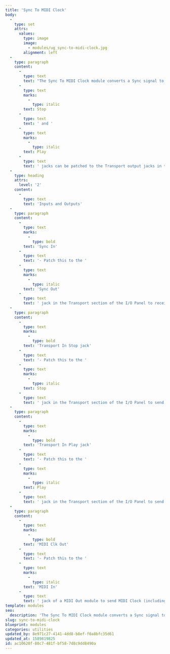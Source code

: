 ```yaml
---
title: 'Sync To MIDI Clock'
body:
  -
    type: set
    attrs:
      values:
        type: image
        image:
          - modules/ug_sync-to-midi-clock.jpg
        alignment: left
  -
    type: paragraph
    content:
      -
        type: text
        text: "The Sync To MIDI Clock module converts a Sync signal to MIDI Clock messages for syncing external MIDI devices such as drum machines, synths, and sequencers to your host DAW’s tempo when using Voltage Modular as a plug-in instrument. The Transport In section's\_"
      -
        type: text
        marks:
          -
            type: italic
        text: Stop
      -
        type: text
        text: ' and '
      -
        type: text
        marks:
          -
            type: italic
        text: Play
      -
        type: text
        text: ' jacks can be patched to the Transport output jacks in the I/O Panel to send MIDI Stop and MIDI Start messages to external devices each time your DAW is stopped and started.'
  -
    type: heading
    attrs:
      level: '2'
    content:
      -
        type: text
        text: 'Inputs and Outputs'
  -
    type: paragraph
    content:
      -
        type: text
        marks:
          -
            type: bold
        text: 'Sync In'
      -
        type: text
        text: '- Patch this to the '
      -
        type: text
        marks:
          -
            type: italic
        text: 'Sync Out'
      -
        type: text
        text: ' jack in the Transport section of the I/O Panel to receive a sync signal at the tempo of your host DAW.'
  -
    type: paragraph
    content:
      -
        type: text
        marks:
          -
            type: bold
        text: 'Transport In Stop jack'
      -
        type: text
        text: '- Patch this to the '
      -
        type: text
        marks:
          -
            type: italic
        text: Stop
      -
        type: text
        text: ' jack in the Transport section of the I/O Panel to send a MIDI Stop message to external devices each time the Stop button in your DAW is pressed.'
  -
    type: paragraph
    content:
      -
        type: text
        marks:
          -
            type: bold
        text: 'Transport In Play jack'
      -
        type: text
        text: '- Patch this to the '
      -
        type: text
        marks:
          -
            type: italic
        text: Play
      -
        type: text
        text: ' jack in the Transport section of the I/O Panel to send a MIDI Start message to external devices each time the Play button in your DAW is pressed.'
  -
    type: paragraph
    content:
      -
        type: text
        marks:
          -
            type: bold
        text: 'MIDI Clk Out'
      -
        type: text
        text: '- Patch this to the '
      -
        type: text
        marks:
          -
            type: italic
        text: 'MIDI In'
      -
        type: text
        text: ' jack of a MIDI Out module to send MIDI Clock (including MIDI Start and Stop messages) to an external device.'
template: modules
seo:
  description: 'The Sync To MIDI Clock module converts a Sync signal to MIDI Clock messages for syncing external MIDI devices such as drum machines, synths, and sequencers to your host DAW’s tempo when using Voltage Modular as a plug-in instrument.'
slug: sync-to-midi-clock
blueprint: modules
categories: utilities
updated_by: 8e971c27-4141-4dd8-b8ef-f0a8bfc35d61
updated_at: 1589819825
id: ac10620f-80c7-481f-bf58-7d8c9dd8490a
---
```

